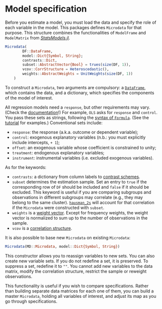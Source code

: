 # Model specification

Before you estimate a model, you must load the data and specify the role of each variable in the model. This packages defines `Microdata` for that purpose. This structure combines the functionalities of `ModelFrame` and `ModelMatrix` from [*StatsModels.jl*](https://github.com/JuliaStats/StatsModels.jl).

```julia
Microdata(
        DF::DataFrame,
        model::Dict{Symbol, String};
        contrasts::Dict,
        subset::AbstractVector{Bool} = trues(size(DF, 1)),
        vcov::CorrStructure = Heteroscedastic(),
        weights::AbstractWeights = UnitWeights(size(DF, 1))
    )
```

To construct a `Microdata`, two arguments are compulsory: a [`DataFrame`](http://juliadata.github.io/DataFrames.jl/stable/), which contains the data, and a dictionary, which specifies the components of the model of interest.

All regression models need a `response`, but other requirements may vary. (Check the [documentation](estimators.md)!) For example, `OLS` asks for `response` and `control`. You pass these sets as strings, following the [syntax of `Formula`](http://juliastats.github.io/StatsModels.jl/latest/formula.html). (See the [tutorial](getting_started.md) for examples.) Conventional sets include:

- `response`: the response (a.k.a. outcome or dependent variable);
- `control`: exogenous explanatory variables (n.b.: you must explicitly include intercepts, `+ 1`);
- `offset`: an exogenous variable whose coefficient is constrained to unity;
- `treatment`: endogenous explanatory variables;
- `instrument`: instrumental variables (i.e. excluded exogenous variables).

As for the keywords:
- `contrasts`: a dictionary from column labels to [contrast schemes](https://juliastats.github.io/StatsModels.jl/latest/contrasts.html).
- `subset` determines the estimation sample. Set an entry to `true` if the corresponding row of `DF` should be included and `false` if it should be excluded. This keyword is useful if you are comparing subgroups and observations in different subgroups may correlate (e.g., they may belong to the same cluster). [`hausman_2s`](hypothesis_tests.md#hausman-test) will account for that correlation if the `Microdata` were constructed with `subset`.
- `weights` is a [weight vector](http://juliastats.github.io/StatsBase.jl/stable/weights.html). Except for frequency weights, the weight vector is normalized to sum up to the number of observations in the sample.
- `vcov` is a [correlation structure](correlation_structures.md).

It is also possible to base new `Microdata` on existing `Microdata`:
```julia
Microdata(MD::Microdata, model::Dict{Symbol, String})
```
This constructor allows you to reassign variables to new sets. You can also create new variable sets. If you do not redefine a set, it is preserved. To suppress a set, redefine it to `""`. You cannot add new variables to the data matrix, modify the correlation structure, restrict the sample or reweight observations.

This functionality is useful if you wish to compare specifications. Rather than building separate data matrices for each one of them, you can build a master `Microdata`, holding all variables of interest, and adjust its map as you go through specifications.
